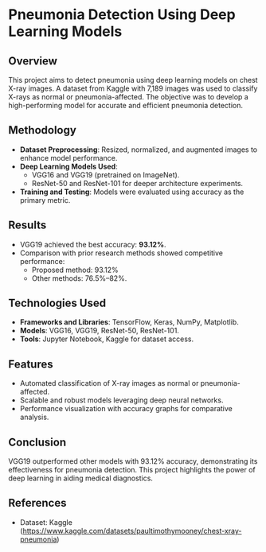 # Pneumonia Detection Using Deep Learning Models

## Overview
This project aims to detect pneumonia using deep learning models on chest X-ray images. A dataset from Kaggle with 7,189 images was used to classify X-rays as normal or pneumonia-affected. The objective was to develop a high-performing model for accurate and efficient pneumonia detection.

## Methodology
- **Dataset Preprocessing**: Resized, normalized, and augmented images to enhance model performance.
- **Deep Learning Models Used**:
  - VGG16 and VGG19 (pretrained on ImageNet).
  - ResNet-50 and ResNet-101 for deeper architecture experiments.
- **Training and Testing**: Models were evaluated using accuracy as the primary metric.

## Results
- VGG19 achieved the best accuracy: **93.12%**.
- Comparison with prior research methods showed competitive performance:
  - Proposed method: 93.12%
  - Other methods: 76.5%–82%.

## Technologies Used
- **Frameworks and Libraries**: TensorFlow, Keras, NumPy, Matplotlib.
- **Models**: VGG16, VGG19, ResNet-50, ResNet-101.
- **Tools**: Jupyter Notebook, Kaggle for dataset access.

## Features
- Automated classification of X-ray images as normal or pneumonia-affected.
- Scalable and robust models leveraging deep neural networks.
- Performance visualization with accuracy graphs for comparative analysis.

## Conclusion
VGG19 outperformed other models with 93.12% accuracy, demonstrating its effectiveness for pneumonia detection. This project highlights the power of deep learning in aiding medical diagnostics.

## References
- Dataset: Kaggle (https://www.kaggle.com/datasets/paultimothymooney/chest-xray-pneumonia)
